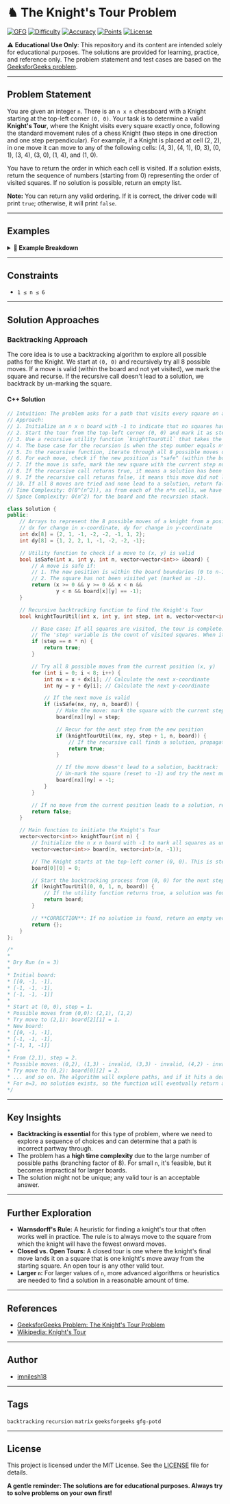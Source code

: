 # ♞ The Knight's Tour Problem

[![GFG](https://img.shields.io/badge/GeeksforGeeks-29620A?style=for-the-badge&logo=geeksforgeeks&logoColor=white)](https://www.geeksforgeeks.org/problems/the-knights-tour-problem/1)
[![Difficulty](https://img.shields.io/badge/Difficulty-Medium-yellow.svg?style=for-the-badge)](https://www.geeksforgeeks.org/problems/the-knights-tour-problem/1)
[![Accuracy](https://img.shields.io/badge/Accuracy-60.38%25-green.svg?style=for-the-badge)](https://www.geeksforgeeks.org/problems/the-knights-tour-problem/1)
[![Points](https://img.shields.io/badge/Points-4-blue.svg?style=for-the-badge)](https://www.geeksforgeeks.org/problems/the-knights-tour-problem/1)
[![License](https://img.shields.io/badge/License-MIT-blue.svg?style=for-the-badge)](https://opensource.org/licenses/MIT)

⚠️ **Educational Use Only**: This repository and its content are intended solely for educational purposes. The solutions are provided for learning, practice, and reference only. The problem statement and test cases are based on the [GeeksforGeeks problem](https://www.geeksforgeeks.org/problems/the-knights-tour-problem/1).

---

## Problem Statement

You are given an integer `n`. There is an `n x n` chessboard with a Knight starting at the top-left corner `(0, 0)`. Your task is to determine a valid **Knight's Tour**, where the Knight visits every square exactly once, following the standard movement rules of a chess Knight (two steps in one direction and one step perpendicular). For example, if a Knight is placed at cell (2, 2), in one move it can move to any of the following cells: (4, 3), (4, 1), (0, 3), (0, 1), (3, 4), (3, 0), (1, 4), and (1, 0).

You have to return the order in which each cell is visited. If a solution exists, return the sequence of numbers (starting from 0) representing the order of visited squares. If no solution is possible, return an empty list.

**Note:** You can return any valid ordering. If it is correct, the driver code will print `true`; otherwise, it will print `false`.

---

## Examples

<details>
<summary><b>📖 Example Breakdown</b></summary>

### Example 1: `n = 5`

**Input:** `n = 5`

**Output:**

```
[[0, 11, 2, 17, 20],
 [3, 16, 19, 12, 7],
 [10, 1, 6, 21, 18],
 [15, 4, 23, 8, 13],
 [24, 9, 14, 5, 22]]
```

**Explanation:** A possible Knight's Tour in a 5x5 chessboard is given above, where each number represents the step at which the Knight visits that cell, starting from (0, 0) as step 0.

### Example 2: `n = 4`

**Input:** `n = 4`

**Output:** `[]`

**Explanation:** For `n = 4`, it is not possible to have a valid Knight's Tour, so you have to return an empty list.

</details>

---

## Constraints

- `1 ≤ n ≤ 6`

---

## Solution Approaches

### Backtracking Approach

The core idea is to use a backtracking algorithm to explore all possible paths for the Knight. We start at `(0, 0)` and recursively try all 8 possible moves. If a move is valid (within the board and not yet visited), we mark the square and recurse. If the recursive call doesn't lead to a solution, we backtrack by un-marking the square.

#### C++ Solution

```cpp
// Intuition: The problem asks for a path that visits every square on a chessboard exactly once, which is a classic backtracking problem. We can explore paths recursively, and if a path leads to a dead end, we backtrack and try another.
// Approach:
// 1. Initialize an n x n board with -1 to indicate that no squares have been visited.
// 2. Start the tour from the top-left corner (0, 0) and mark it as step 0.
// 3. Use a recursive utility function `knightTourUtil` that takes the current position (x, y), the current step number, the board size n, and the board itself.
// 4. The base case for the recursion is when the step number equals n*n, meaning all squares have been visited. In this case, a solution is found.
// 5. In the recursive function, iterate through all 8 possible moves of a knight.
// 6. For each move, check if the new position is "safe" (within the board and not yet visited).
// 7. If the move is safe, mark the new square with the current step number and make a recursive call for the next step from the new position.
// 8. If the recursive call returns true, it means a solution has been found, so propagate this true value up the call stack.
// 9. If the recursive call returns false, it means this move did not lead to a solution, so backtrack by resetting the square to -1 and try the next move.
// 10. If all 8 moves are tried and none lead to a solution, return false.
// Time Complexity: O(8^(n^2)), as from each of the n*n cells, we have 8 choices.
// Space Complexity: O(n^2) for the board and the recursion stack.

class Solution {
public:
    // Arrays to represent the 8 possible moves of a knight from a position (x, y)
    // dx for change in x-coordinate, dy for change in y-coordinate
    int dx[8] = {2, 1, -1, -2, -2, -1, 1, 2};
    int dy[8] = {1, 2, 2, 1, -1, -2, -2, -1};

    // Utility function to check if a move to (x, y) is valid
    bool isSafe(int x, int y, int n, vector<vector<int>> &board) {
        // A move is safe if:
        // 1. The new position is within the board boundaries (0 to n-1).
        // 2. The square has not been visited yet (marked as -1).
        return (x >= 0 && y >= 0 && x < n &&
                y < n && board[x][y] == -1);
    }

    // Recursive backtracking function to find the Knight's Tour
    bool knightTourUtil(int x, int y, int step, int n, vector<vector<int>> &board) {

        // Base case: If all squares are visited, the tour is complete.
        // The 'step' variable is the count of visited squares. When it equals n*n, we're done.
        if (step == n * n) {
            return true;
        }

        // Try all 8 possible moves from the current position (x, y)
        for (int i = 0; i < 8; i++) {
            int nx = x + dx[i]; // Calculate the next x-coordinate
            int ny = y + dy[i]; // Calculate the next y-coordinate

            // If the next move is valid
            if (isSafe(nx, ny, n, board)) {
                // Make the move: mark the square with the current step number
                board[nx][ny] = step;

                // Recur for the next step from the new position
                if (knightTourUtil(nx, ny, step + 1, n, board)) {
                    // If the recursive call finds a solution, propagate 'true' up
                    return true;
                }

                // If the move doesn't lead to a solution, backtrack:
                // Un-mark the square (reset to -1) and try the next move in the loop
                board[nx][ny] = -1;
            }
        }

        // If no move from the current position leads to a solution, return false
        return false;
    }

    // Main function to initiate the Knight's Tour
    vector<vector<int>> knightTour(int n) {
        // Initialize the n x n board with -1 to mark all squares as unvisited
        vector<vector<int>> board(n, vector<int>(n, -1));

        // The Knight starts at the top-left corner (0, 0). This is step 0.
        board[0][0] = 0;

        // Start the backtracking process from (0, 0) for the next step (step 1)
        if (knightTourUtil(0, 0, 1, n, board)) {
            // If the utility function returns true, a solution was found. Return the board.
            return board;
        }

        // **CORRECTION**: If no solution is found, return an empty vector as required.
        return {};
    }
};

/*
*
* Dry Run (n = 3)
*
* Initial board:
* [[0, -1, -1],
* [-1, -1, -1],
* [-1, -1, -1]]
*
* Start at (0, 0), step = 1.
* Possible moves from (0,0): (2,1), (1,2)
* Try move to (2,1): board[2][1] = 1.
* New board:
* [[0, -1, -1],
* [-1, -1, -1],
* [-1, 1, -1]]
*
* From (2,1), step = 2.
* Possible moves: (0,2), (1,3) - invalid, (3,3) - invalid, (4,2) - invalid, (4,0) - invalid, (3,-1) - invalid, (1,-1) - invalid, (0,0) - visited.
* Try move to (0,2): board[0][2] = 2.
* ... and so on. The algorithm will explore paths, and if it hits a dead end, it will backtrack.
* For n=3, no solution exists, so the function will eventually return an empty vector.
*/
```

---

## Key Insights

- **Backtracking is essential** for this type of problem, where we need to explore a sequence of choices and can determine that a path is incorrect partway through.
- The problem has a **high time complexity** due to the large number of possible paths (branching factor of 8). For small `n`, it's feasible, but it becomes impractical for larger boards.
- The solution might not be unique; any valid tour is an acceptable answer.

---

## Further Exploration

- **Warnsdorff's Rule:** A heuristic for finding a knight's tour that often works well in practice. The rule is to always move to the square from which the knight will have the fewest onward moves.
- **Closed vs. Open Tours:** A closed tour is one where the knight's final move lands it on a square that is one knight's move away from the starting square. An open tour is any other valid tour.
- **Larger `n`:** For larger values of `n`, more advanced algorithms or heuristics are needed to find a solution in a reasonable amount of time.

---

## References

- [GeeksforGeeks Problem: The Knight's Tour Problem](https://www.geeksforgeeks.org/problems/the-knights-tour-problem/1)
- [Wikipedia: Knight's Tour](https://en.wikipedia.org/wiki/Knight%27s_tour)

---

## Author

- [imnilesh18](https://github.com/imnilesh18)

---

## Tags

`backtracking` `recursion` `matrix` `geeksforgeeks` `gfg-potd`

---

## License

This project is licensed under the MIT License. See the [LICENSE](LICENSE) file for details.

**A gentle reminder: The solutions are for educational purposes. Always try to solve problems on your own first!**
